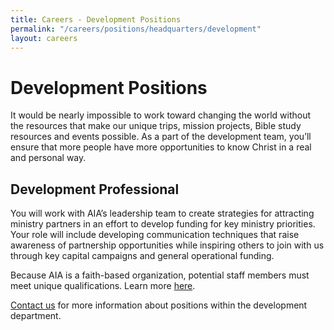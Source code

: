 ```yaml
---
title: Careers - Development Positions
permalink: "/careers/positions/headquarters/development"
layout: careers
---
```


<h1 class="p1">Development Positions</h1><p></p><p class="p2">It would be nearly impossible to work toward changing the world without the resources that make our unique trips, mission projects, Bible study resources and events possible. As a part of the development team, you&rsquo;ll ensure that more people have more opportunities to know Christ in a real and personal way.</p><p class="p3"></p><h2 class="p4"><span class="s1">Development Professional&nbsp;</span></h2><p class="p4">You will work with AIA&rsquo;s leadership team to create strategies for attracting ministry partners in an effort to develop funding for key ministry priorities. Your role will include developing communication techniques that raise awareness of partnership opportunities while inspiring others to join with us through key capital campaigns and general operational funding.</p><p class="p3"></p><p class="p5">Because AIA is a faith-based organization, potential staff members must meet unique qualifications. Learn more <a href="/careers/qualifications"><span class="s3">here</span></a>.&nbsp;</p><p class="p6"></p><p class="p2"><a href="mailto:recruiting@athletesinaction.org">Contact us</a> for more information about positions within the development department.</p><p class="p3"></p><p class="p4">&nbsp;</p>
